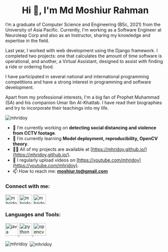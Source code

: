 <h1 align="center">Hi 👋, I'm Md Moshiur Rahman</h1>

<p>I’m a graduate of Computer Science and Engineering (BSc, 2021) from the University of Asia Pacific. Currently, I'm working as a Software Engineer at Neuroleap Corp and also as an Instructor, sharing my knowledge and expertise in the field.</p>

<p>Last year, I worked with web development using the Django framework. I completed two projects: one that calculates the amount of time software is operational, and another, a Virtual Assistant, designed to assist with finding a ride or ordering food.</p>

<p>I have participated in several national and international programming competitions and have a strong interest in programming and software development.</p>

<p>Apart from my professional interests, I'm a big fan of Prophet Muhammad (SA) and his companion Umar Ibn Al-Khattab. I have read their biographies and try to incorporate their teachings into my life.</p>

<p align="left"> <img src="https://komarev.com/ghpvc/?username=mhridoy" alt="mhridoy" /> </p>

- 🔭 I’m currently working on **detecting social distancing and violence from CCTV footage**.
- 🌱 I’m currently learning **Model deployment, reproducibility, OpenCV theory**.
- 👨‍💻 All of my projects are available at [https://mhridoy.github.io/](https://mhridoy.github.io/).
- 📝 I regularly upload videos on [https://youtube.com/mhridoy](https://youtube.com/mhridoy).
- 📫 How to reach me: **moshiur.to@gmail.com**

<p align="left">
<h3 align="left">Connect with me:</h3>
<a href="https://fb.com/mhridoy.edu" target="blank"><img align="center" src="https://cdn.jsdelivr.net/npm/simple-icons@3.0.1/icons/facebook.svg" alt="mhridoy" height="30" width="40" /></a>
<a href="https://instagram.com/mhridoy_edu" target="blank"><img align="center" src="https://cdn.jsdelivr.net/npm/simple-icons@3.0.1/icons/instagram.svg" alt="mhridoy" height="30" width="40" /></a>
<a href="https://youtube.com/mhridoy" target="blank"><img align="center" src="https://cdn.jsdelivr.net/npm/simple-icons@3.0.1/icons/youtube.svg" alt="mhridoy" height="30" width="40" /></a>
</p>

<h3 align="left">Languages and Tools:</h3>
<p align="left">
  <a href="https://www.java.com" target="_blank"> <img src="https://www.vectorlogo.zone/logos/java/java-icon.svg" alt="java" width="40" height="40"/> </a>
  <a href="https://www.python.org" target="_blank"> <img src="https://www.vectorlogo.zone/logos/python/python-icon.svg" alt="python" width="40" height="40"/> </a>
  <a href="https://opencv.org/" target="_blank"> <img src="https://www.vectorlogo.zone/logos/opencv/opencv-icon.svg" alt="opencv" width="40" height="40"/> </a>
  <!-- Additional tools and languages can be added similarly -->
</p>

<p><img align="left" src="https://github-readme-stats.vercel.app/api/top-langs/?username=mhridoy&layout=compact" alt="mhridoy" /></p>

<p>&nbsp;<img align="center" src="https://github-readme-stats.vercel.app/api?username=mhridoy&show_icons=true" alt="mhridoy" /></p>
